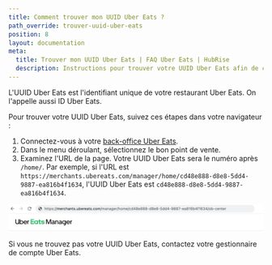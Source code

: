 ```yaml
---
title: Comment trouver mon UUID Uber Eats ?
path_override: trouver-uuid-uber-eats
position: 8
layout: documentation
meta:
  title: Trouver mon UUID Uber Eats | FAQ Uber Eats | HubRise
  description: Instructions pour trouver votre UUID Uber Eats afin de connecter votre restaurant et commencer à recevoir des commandes dans HubRise.
---
```


L'UUID Uber Eats est l'identifiant unique de votre restaurant Uber Eats. On l'appelle aussi ID Uber Eats.

Pour trouver votre UUID Uber Eats, suivez ces étapes dans votre navigateur :

1. Connectez-vous à votre [back-office Uber Eats](https://merchants.ubereats.com).
2. Dans le menu déroulant, sélectionnez le bon point de vente.
3. Examinez l'URL de la page. Votre UUID Uber Eats sera le numéro après `/home/`. Par exemple, si l'URL est `https://merchants.ubereats.com/manager/home/cd48e888-d8e8-5dd4-9887-ea816b4f1634`, l'UUID Uber Eats est `cd48e888-d8e8-5dd4-9887-ea816b4f1634`.

![UUID Uber Eats dans l'URL du back-office Uber Eats](./images/024-2x-uber-eats-uuid.png)

Si vous ne trouvez pas votre UUID Uber Eats, contactez votre gestionnaire de compte Uber Eats.

